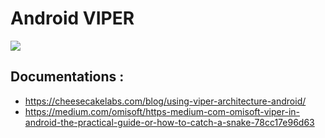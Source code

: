 # Android VIPER

<img src="https://koenig-media.raywenderlich.com/uploads/2020/02/viper.png">

## Documentations :
- https://cheesecakelabs.com/blog/using-viper-architecture-android/
- https://medium.com/omisoft/https-medium-com-omisoft-viper-in-android-the-practical-guide-or-how-to-catch-a-snake-78cc17e96d63
